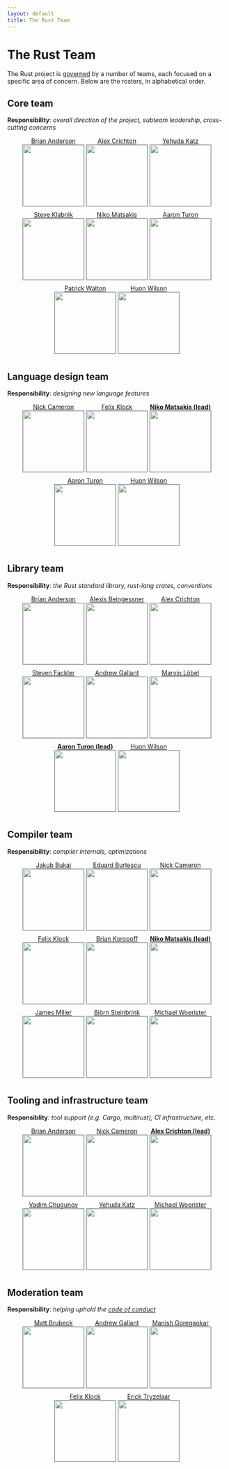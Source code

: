 ```yaml
---
layout: default
title: The Rust Team
---
```


<style type="text/css">
.headshot {
  border: 1px solid #888;
  margin-bottom: 10px;
  width: 140px;
}

.person {
  display: inline-block;
}
.lead {
  font-weight: bold;
}

.headshots {
  text-align: center;
  margin: 0px auto;
  padding: 0;
  width: 700px;
  max-width: 100%;
  list-style: none;
}
</style>

# The Rust Team

The Rust project is [governed](https://github.com/rust-lang/rfcs/pull/1068) by a
number of teams, each focused on a specific area of concern. Below are the
rosters, in alphabetical order.

## Core team

**Responsibility**: *overall direction of the project, subteam leadership, cross-cutting concerns*

<ul class="headshots">
  <li class="person"><a href="https://github.com/brson/">Brian Anderson<br/>
      <img class="headshot" src="https://avatars.githubusercontent.com/brson"></a></li>
  <li class="person"><a href="https://github.com/alexcrichton/">Alex Crichton<br/>
      <img class="headshot" src="https://avatars.githubusercontent.com/alexcrichton"></a></li>
  <li class="person"><a href="https://github.com/wycats/">Yehuda Katz<br/>
      <img class="headshot" src="https://avatars.githubusercontent.com/wycats"></a></li>
  <li class="person"><a href="https://github.com/steveklabnik/">Steve Klabnik<br/>
      <img class="headshot" src="https://avatars.githubusercontent.com/steveklabnik"></a></li>
  <li class="person"><a href="https://github.com/nikomatsakis/">Niko Matsakis<br/>
      <img class="headshot" src="https://avatars.githubusercontent.com/nikomatsakis"></a></li>
  <li class="person"><a href="https://github.com/aturon/">Aaron Turon<br/>
      <img class="headshot" src="https://avatars.githubusercontent.com/aturon"></a></li>
  <li class="person"><a href="https://github.com/pcwalton/">Patrick Walton<br/>
      <img class="headshot" src="https://avatars.githubusercontent.com/pcwalton"></a></li>
  <li class="person"><a href="https://github.com/huonw/">Huon Wilson<br/>
      <img class="headshot" src="https://avatars.githubusercontent.com/huonw"></a></li>
</ul>

## Language design team

**Responsibility**: *designing new language features*

<ul class="headshots">
  <li class="person"><a href="https://github.com/nrc/">Nick Cameron<br/>
      <img class="headshot" src="https://avatars.githubusercontent.com/nrc"></a></li>
  <li class="person"><a href="https://github.com/pnkfelix/">Felix Klock<br/>
      <img class="headshot" src="https://avatars.githubusercontent.com/pnkfelix"></a></li>
  <li class="person lead"><a href="https://github.com/nikomatsakis/">Niko Matsakis (lead)<br/>
      <img class="headshot" src="https://avatars.githubusercontent.com/nikomatsakis"></a></li>
  <li class="person"><a href="https://github.com/aturon/">Aaron Turon<br/>
      <img class="headshot" src="https://avatars.githubusercontent.com/aturon"></a></li>
  <li class="person"><a href="https://github.com/huonw/">Huon Wilson<br/>
      <img class="headshot" src="https://avatars.githubusercontent.com/huonw"></a></li>
</ul>

## Library team

**Responsibility**: *the Rust standard library, rust-lang crates, conventions*

<ul class="headshots">
  <li class="person"><a href="https://github.com/brson/">Brian Anderson<br/>
      <img class="headshot" src="https://avatars.githubusercontent.com/brson"></a></li>
  <li class="person"><a href="https://github.com/Gankro/">Alexis Beingessner<br/>
      <img class="headshot" src="https://avatars.githubusercontent.com/Gankro"></a></li>
  <li class="person"><a href="https://github.com/alexcrichton/">Alex Crichton<br/>
      <img class="headshot" src="https://avatars.githubusercontent.com/alexcrichton"></a></li>
  <li class="person"><a href="https://github.com/sfackler/">Steven Fackler<br/>
      <img class="headshot" src="https://avatars.githubusercontent.com/sfackler"></a></li>
  <li class="person"><a href="https://github.com/BurntSushi/">Andrew Gallant<br/>
      <img class="headshot" src="https://avatars.githubusercontent.com/BurntSushi"></a></li>
  <li class="person"><a href="https://github.com/Kimundi/">Marvin Löbel<br/>
      <img class="headshot" src="https://avatars.githubusercontent.com/Kimundi"></a></li>
  <li class="person lead"><a href="https://github.com/aturon/">Aaron Turon (lead)<br/>
      <img class="headshot" src="https://avatars.githubusercontent.com/aturon"></a></li>
  <li class="person"><a href="https://github.com/huonw/">Huon Wilson<br/>
      <img class="headshot" src="https://avatars.githubusercontent.com/huonw"></a></li>
</ul>

## Compiler team

**Responsibility**: *compiler internals, optimizations*

<ul class="headshots">
  <li class="person"><a href="https://github.com/jakub-/">Jakub Bukaj<br/>
      <img class="headshot" src="https://avatars.githubusercontent.com/jakub-"></a></li>
  <li class="person"><a href="https://github.com/eddyb/">Eduard Burtescu<br/>
      <img class="headshot" src="https://avatars.githubusercontent.com/eddyb"></a></li>
  <li class="person"><a href="https://github.com/nrc/">Nick Cameron<br/>
      <img class="headshot" src="https://avatars.githubusercontent.com/nrc"></a></li>
  <li class="person"><a href="https://github.com/pnkfelix/">Felix Klock<br/>
      <img class="headshot" src="https://avatars.githubusercontent.com/pnkfelix"></a></li>
  <li class="person"><a href="https://github.com/bkoropoff/">Brian Koropoff<br/>
      <img class="headshot" src="https://avatars.githubusercontent.com/bkoropoff"></a></li>
  <li class="person lead"><a href="https://github.com/nikomatsakis/">Niko Matsakis (lead)<br/>
      <img class="headshot" src="https://avatars.githubusercontent.com/nikomatsakis"></a></li>
  <li class="person"><a href="https://github.com/aatch/">James Miller<br/>
      <img class="headshot" src="https://avatars.githubusercontent.com/aatch"></a></li>
  <li class="person"><a href="https://github.com/dotdash/">Björn Steinbrink<br/>
      <img class="headshot" src="https://avatars.githubusercontent.com/dotdash"></a></li>
  <li class="person"><a href="https://github.com/michaelwoerister/">Michael Woerister<br/>
      <img class="headshot" src="https://avatars.githubusercontent.com/michaelwoerister"></a></li>
</ul>

## Tooling and infrastructure team

**Responsiblity**: *tool support (e.g. Cargo, multirust), CI infrastructure, etc.*

<ul class="headshots">
  <li class="person"><a href="https://github.com/brson/">Brian Anderson<br/>
      <img class="headshot" src="https://avatars.githubusercontent.com/brson"></a></li>
  <li class="person"><a href="https://github.com/nrc/">Nick Cameron<br/>
      <img class="headshot" src="https://avatars.githubusercontent.com/nrc"></a></li>
  <li class="person lead"><a href="https://github.com/alexcrichton/">Alex Crichton (lead)<br/>
      <img class="headshot" src="https://avatars.githubusercontent.com/alexcrichton"></a></li>
  <li class="person"><a href="https://github.com/vadimcn/">Vadim Chugunov<br/>
      <img class="headshot" src="https://avatars.githubusercontent.com/vadimcn"></a></li>
  <li class="person"><a href="https://github.com/wycats/">Yehuda Katz<br/>
      <img class="headshot" src="https://avatars.githubusercontent.com/wycats"></a></li>
  <li class="person"><a href="https://github.com/michaelwoerister/">Michael Woerister<br/>
      <img class="headshot" src="https://avatars.githubusercontent.com/michaelwoerister"></a></li>
</ul>

## Moderation team

**Responsibility**: *helping uphold the [code of conduct](http://www.rust-lang.org/conduct.html)*

<ul class="headshots">
  <li class="person"><a href="https://github.com/mbrubeck/">Matt Brubeck<br/>
      <img class="headshot" src="https://avatars.githubusercontent.com/mbrubeck"></a></li>
  <li class="person"><a href="https://github.com/BurntSushi/">Andrew Gallant<br/>
      <img class="headshot" src="https://avatars.githubusercontent.com/BurntSushi"></a></li>
  <li class="person"><a href="https://github.com/manishearth/">Manish Goregaokar<br/>
      <img class="headshot" src="https://avatars.githubusercontent.com/manishearth"></a></li>
  <li class="person"><a href="https://github.com/pnkfelix/">Felix Klock<br/>
      <img class="headshot" src="https://avatars.githubusercontent.com/pnkfelix"></a></li>
  <li class="person"><a href="https://github.com/erickt/">Erick Tryzelaar<br/>
      <img class="headshot" src="https://avatars.githubusercontent.com/erickt"></a></li>
</ul>
